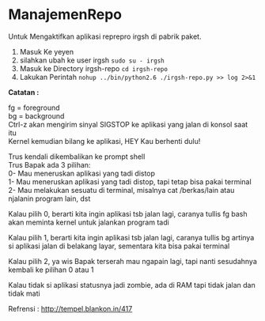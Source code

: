 # ManajemenRepo

Untuk Mengaktifkan aplikasi reprepro irgsh di pabrik paket.
 1. Masuk Ke yeyen
 2. silahkan ubah ke user irgsh `sudo su - irgsh`
 3. Masuk ke Directory irgsh-repo `cd irgsh-repo`
 4. Lakukan Perintah `nohup ../bin/python2.6 ./irgsh-repo.py >> log 2>&1`

**Catatan :**

fg = foreground  
bg = background  
Ctrl-z akan mengirim sinyal SIGSTOP ke aplikasi yang jalan di konsol saat itu  
Kernel kemudian bilang ke aplikasi, HEY Kau berhenti dulu!

Trus kendali dikembalikan ke prompt shell  
Trus Bapak ada 3 pilihan:  
0- Mau meneruskan aplikasi yang tadi distop  
1- Mau meneruskan aplikasi yang tadi distop, tapi tetap bisa pakai terminal  
2- Mau melakukan sesuatu di terminal, misalnya cat /berkas/lain atau njalanin program lain, dst

Kalau pilih 0, berarti kita ingin aplikasi tsb jalan lagi, caranya tullis fg bash akan meminta kernel untuk jalankan program tadi

Kalau pilih 1, berarti kita ingin aplikasi tsb jalan lagi, caranya tullis bg artinya si aplikasi jalan di belakang layar, sementara kita bisa pakai terminal

Kalau pilih 2, ya wis Bapak terserah mau ngapain lagi, tapi nanti sesudahnya kembali ke pilihan 0 atau 1

Kalau tidak si aplikasi statusnya jadi zombie, ada di RAM tapi tidak jalan dan tidak mati

Refrensi : ​http://tempel.blankon.in/417
